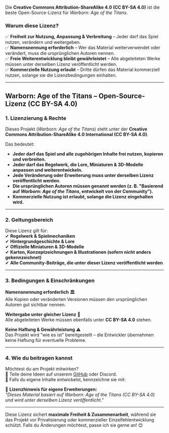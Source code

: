 Die **Creative Commons Attribution-ShareAlike 4.0 (CC BY-SA 4.0)** ist die beste Open-Source-Lizenz für *Warborn: Age of the Titans*.  

### **Warum diese Lizenz?**  
✅ **Freiheit zur Nutzung, Anpassung & Verbreitung** – Jeder darf das Spiel nutzen, verändern und weitergeben.  
✅ **Namensnennung erforderlich** – Wer das Material weiterverwendet oder verändert, muss die ursprünglichen Autoren nennen.  
✅ **Freie Weiterentwicklung bleibt gewährleistet** – Alle abgeleiteten Werke müssen unter derselben Lizenz veröffentlicht werden.  
✅ **Kommerzielle Nutzung erlaubt** – Dritte dürfen das Material kommerziell nutzen, solange sie die Lizenzbedingungen einhalten.  

---

## **Warborn: Age of the Titans – Open-Source-Lizenz (CC BY-SA 4.0)**  

### **1. Lizenzierung & Rechte**  
Dieses Projekt (*Warborn: Age of the Titans*) steht unter der **Creative Commons Attribution-ShareAlike 4.0 International (CC BY-SA 4.0)**.  

Das bedeutet:  
- **Jeder darf das Spiel und alle zugehörigen Inhalte frei nutzen, kopieren und verbreiten.**  
- **Jeder darf das Regelwerk, die Lore, Miniaturen & 3D-Modelle anpassen und weiterentwickeln.**  
- **Jede Veränderung oder Erweiterung muss unter derselben Lizenz veröffentlicht werden.**  
- **Die ursprünglichen Autoren müssen genannt werden (z. B. "Basierend auf *Warborn: Age of the Titans*, entwickelt von der Community").**  
- **Kommerzielle Nutzung ist erlaubt, solange die Lizenz eingehalten wird.**  

---

### **2. Geltungsbereich**  
Diese Lizenz gilt für:  
✔ **Regelwerk & Spielmechaniken**  
✔ **Hintergrundgeschichte & Lore**  
✔ **Offizielle Miniaturen & 3D-Modelle**  
✔ **Karten, Konzeptzeichnungen & Illustrationen (sofern nicht anders gekennzeichnet)**  
✔ **Alle Community-Beiträge, die unter dieser Lizenz veröffentlicht werden**  

---

### **3. Bedingungen & Einschränkungen**  
**Namensnennung erforderlich** 🏛  
Alle Kopien oder veränderten Versionen müssen den ursprünglichen Autoren gut sichtbar nennen.  

**Weitergabe unter gleicher Lizenz** 🔄  
Alle abgeleiteten Werke müssen ebenfalls unter **CC BY-SA 4.0** stehen.  

**Keine Haftung & Gewährleistung** ⚠  
Das Projekt wird "wie es ist" bereitgestellt – die Entwickler übernehmen keine Haftung für eventuelle Probleme.  

---

### **4. Wie du beitragen kannst**  
Möchtest du am Projekt mitwirken?  
🔹 Teile deine Ideen auf unserem [GitHub](https://github.com/warbornageofthetitans/Age-of-the-Titans) oder Discord.  
🔹 Falls du eigene Inhalte entwickelst, kennzeichne sie mit:  

📌 **Lizenzhinweis für eigene Erweiterungen:**  
*"Dieses Material basiert auf *Warborn: Age of the Titans* (CC BY-SA 4.0) und wird unter derselben Lizenz veröffentlicht."*  

---

Diese Lizenz sichert **maximale Freiheit & Zusammenarbeit**, während sie das Projekt vor Privatisierung oder kommerzieller Einzelfehlentwicklung schützt. Falls du Änderungen möchtest, passe ich sie gerne an! 😊
